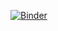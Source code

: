 [![Binder](https://mybinder.org/badge_logo.svg)](https://mybinder.org/v2/gh/danahirmt/mno_clases/1.4_Diferenciacion?urlpath=lab)
